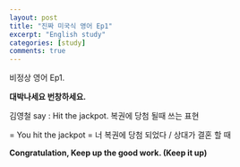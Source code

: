 ```yaml
---
layout: post
title: "진짜 미국식 영어 Ep1"
excerpt: "English study"
categories: [study]
comments: true
---
```


비정상 영어 Ep1. 

<b> 대박나세요 번창하세요. </b>

김영철 say : Hit the jackpot. 복권에 당첨 될때 쓰는 표현

= You hit the jackpot = 너 복권에 당첨 되었다 / 상대가 결혼 할 때

<b>Congratulation, Keep up the good work. &#40;Keep it up&#41;</b>
